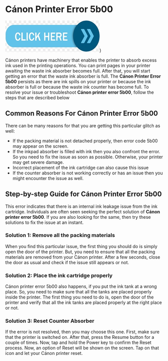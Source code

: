 
# Cánon Printer Error 5b00

[![Cánon Printer Error 5b00](click-here.png)](https://computersolve.com/canon-printer-error-5b00/))


Cánon printers have machinery that enables the printer to absorb excess ink used in the printing operations. You can print pages in your printer awaiting the waste ink absorber becomes full. After that, you will start getting an error that the waste ink absorber is full. The **Cánon Printer Error 5b00** persists as there are ink spills on your printer or because the ink absorber is full or because the waste ink counter has become full. To resolve your issue or troubleshoot **Cánon printer error 5b00**, follow the steps that are described below

## Common Reasons For Cánon Printer Error 5b00

There can be many reasons for that you are getting this particular glitch as well:

* If the packing material is not detached properly, then error code 5b00 may appear on the screen.
* If the inkpad absorber is filled with ink then you also confront the error. So you need to fix the issue as soon as possible. Otherwise, your printer may get severe damage.
* Incorrect placement of the ink cartridge can also cause this issue
* If the counter absorber is not working correctly or has an issue then you might encounter the issue as well.

## Step-by-step Guide for Cánon Printer Error 5b00

This error indicates that there is an internal ink leakage issue from the ink cartridge. Individuals are often seen seeking the perfect solution of **Cánon printer error 5b00**. If you are also looking for the same, then try these solutions to fix the issue at an instant.

### Solution 1: Remove all the packing materials

When you find this particular issue, the first thing you should do is simply open the door of the printer. But, you need to ensure that all the packing materials are removed from your Cánon printer. After a few seconds, close the door as usual and check if the issue still appears or not.

### Solution 2: Place the ink cartridge properly

Cánon printer error 5b00 also happens, if you put the ink tank at a wrong place. So, you need to make sure that all the tanks are placed properly inside the printer. The first thing you need to do is, open the door of the printer and verify that all the ink tanks are placed properly at the right place or not.

### Solution 3: Reset Counter Absorber

If the error is not resolved, then you may choose this one. First, make sure that the printer is switched on. After that, press the Resume button for a couple of times. Now, tap and hold the Power key to confirm the Reset process. Now, an option of Reset will be shown on the screen. Tap on that icon and let your Cánon printer reset.


